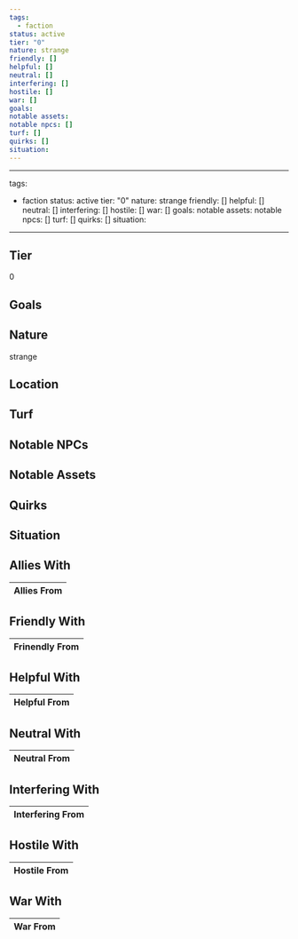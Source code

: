 ```yaml
---
tags:
  - faction
status: active
tier: "0"
nature: strange
friendly: []
helpful: []
neutral: []
interfering: []
hostile: []
war: []
goals: 
notable assets: 
notable npcs: []
turf: []
quirks: []
situation: 
---
```

---
tags:
  - faction
status: active
tier: "0"
nature: strange
friendly: []
helpful: []
neutral: []
interfering: []
hostile: []
war: []
goals:
notable assets:
notable npcs: []
turf: []
quirks: []
situation:
---
## Tier

0

## Goals



## Nature

strange

## Location



## Turf



## Notable NPCs



## Notable Assets



## Quirks



## Situation



## Allies With



| Allies From |
| ----------- |


## Friendly With



| Frinendly From |
| -------------- |


## Helpful With



| Helpful From |
| ------------ |


## Neutral With




| Neutral From |
| ------------ |



## Interfering With




| Interfering From |
| ---------------- |



## Hostile With




| Hostile From |
| ------------ |



## War With



| War From |
| -------- |

